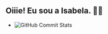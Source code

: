 ## Oiiie! Eu sou a Isabela. 🎲👾


- ![GitHub Commit Stats](https://github-readme-stats.vercel.app/api?username=euaisabela&show_icons=true&count_private=true&hide=issues&theme=default)







